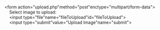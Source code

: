 <!DOCTYPE html>
<html>
<body>

<form action="upload.php"method="post"enctype="multipart/form-data">
    Select image to upload:
    <input type="file"name="fileToUpload"id="fileToUpload">
    <input type="submit"value="Upload Image"name="submit">
</form>

</body>
</html>
